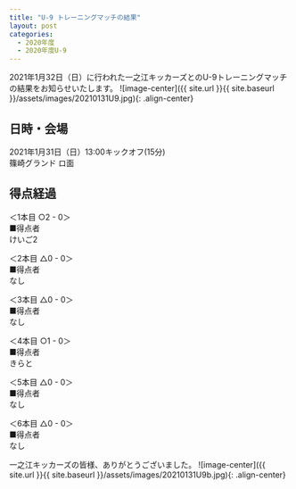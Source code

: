 ```yaml
---
title: "U-9 トレーニングマッチの結果"
layout: post
categories:
  - 2020年度
  - 2020年度U-9
---
```


2021年1月32日（日）に行われた一之江キッカーズとのU-9トレーニングマッチの結果をお知らせいたします。
![image-center]({{ site.url }}{{ site.baseurl }}/assets/images/20210131U9.jpg){: .align-center}

## 日時・会場

2021年1月31日（日）13:00キックオフ(15分)<br>
篠崎グランド ロ面

## 得点経過

＜1本目 ○2 - 0＞<br>
■得点者<br>
けいご2

＜2本目 △0 - 0＞<br>
■得点者<br>
なし

＜3本目 △0 - 0＞<br>
■得点者<br>
なし

＜4本目 ○1 - 0＞<br>
■得点者<br>
きらと

＜5本目 △0 - 0＞<br>
■得点者<br>
なし

＜6本目 △0 - 0＞<br>
■得点者<br>
なし





一之江キッカーズの皆様、ありがとうございました。
![image-center]({{ site.url }}{{ site.baseurl }}/assets/images/20210131U9b.jpg){: .align-center}
